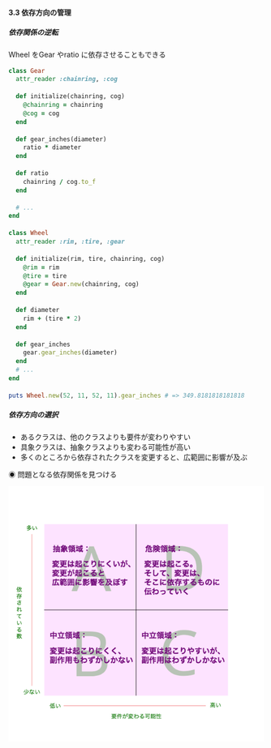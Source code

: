 #### 3.3 依存方向の管理

##### 依存関係の逆転

Wheel をGear やratio に依存させることもできる

```ruby
class Gear
  attr_reader :chainring, :cog

  def initialize(chainring, cog)
    @chainring = chainring
    @cog = cog
  end

  def gear_inches(diameter)
    ratio * diameter
  end

  def ratio
    chainring / cog.to_f
  end

  # ...
end

class Wheel
  attr_reader :rim, :tire, :gear

  def initialize(rim, tire, chainring, cog)
    @rim = rim
    @tire = tire
    @gear = Gear.new(chainring, cog)
  end

  def diameter
    rim + (tire * 2)
  end

  def gear_inches
    gear.gear_inches(diameter)
  end
  # ...
end

puts Wheel.new(52, 11, 52, 11).gear_inches # => 349.8181818181818
```

##### 依存方向の選択

- あるクラスは、他のクラスよりも要件が変わりやすい
- 具象クラスは、抽象クラスよりも変わる可能性が高い
- 多くのところから依存されたクラスを変更すると、広範囲に影響が及ぶ

◉ 問題となる依存関係を見つける

![3.2](3-2.png)

